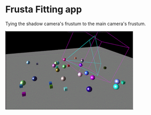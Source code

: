 
# Frusta Fitting app

Tying the shadow camera's frustum to the main camera's frustum. 

<img src="res/readme.gif">
